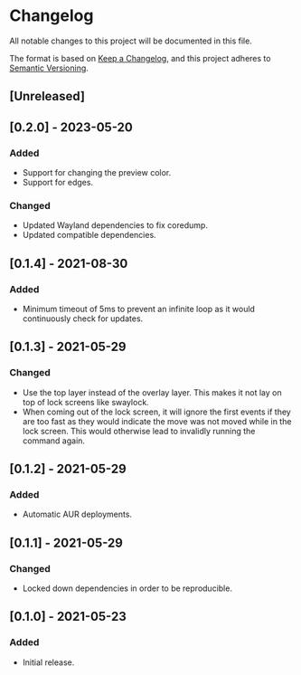# Changelog
All notable changes to this project will be documented in this file.

The format is based on [Keep a Changelog](https://keepachangelog.com/en/1.0.0/),
and this project adheres to [Semantic Versioning](https://semver.org/spec/v2.0.0.html).

## [Unreleased]

## [0.2.0] - 2023-05-20
### Added
- Support for changing the preview color.
- Support for edges.

### Changed
- Updated Wayland dependencies to fix coredump.
- Updated compatible dependencies.

## [0.1.4] - 2021-08-30
### Added
- Minimum timeout of 5ms to prevent an infinite loop as it would continuously check for updates.

## [0.1.3] - 2021-05-29
### Changed
- Use the top layer instead of the overlay layer. This makes it not lay on top of lock screens like swaylock.
- When coming out of the lock screen, it will ignore the first events if they are too fast as they would indicate the move was not moved while in the lock screen. This would otherwise lead to invalidly running the command again.

## [0.1.2] - 2021-05-29
### Added
- Automatic AUR deployments.

## [0.1.1] - 2021-05-29
### Changed
- Locked down dependencies in order to be reproducible.

## [0.1.0] - 2021-05-23
### Added
- Initial release.
